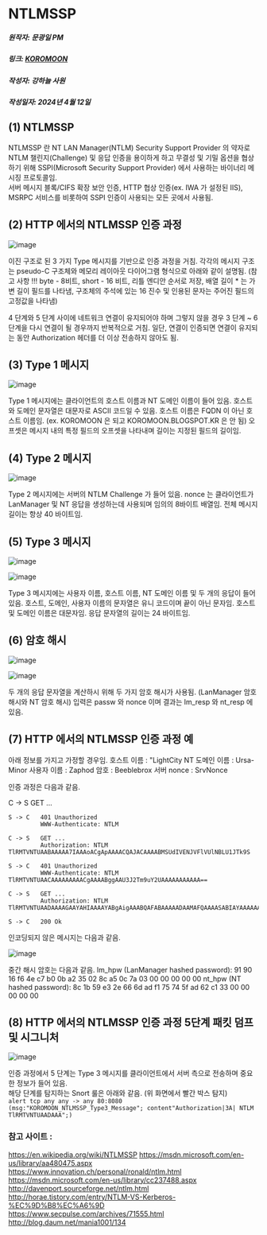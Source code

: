 # NTLMSSP
##### 원작자: 문광일 PM
##### 링크: [KOROMOON][koromoonlink]
[koromoonlink]: https://koromoon.blogspot.com/2018/05/ntlmssp.html "Go koromoon"
##### 작성자: 강하늘 사원
##### 작성일자: 2024년 4월 12일 


## (1) NTLMSSP

NTLMSSP 란 NT LAN Manager(NTLM) Security Support Provider 의 약자로 NTLM 챌린지(Challenge) 및 응답 인증을 용이하게 하고 무결성 및 기밀 옵션을 협상하기 위해 SSPI(Microsoft Security Support Provider) 에서 사용하는 바이너리 메시징 프로토콜임. </br>
서버 메시지 블록/CIFS 확장 보안 인증, HTTP 협상 인증(ex. IWA 가 설정된 IIS), MSRPC 서비스를 비롯하여 SSPI 인증이 사용되는 모든 곳에서 사용됨.

## (2) HTTP 에서의 NTLMSSP 인증 과정

![image](https://github.com/ICTIS-Cert-System-Project/ICTIS-Cert-System/assets/164521627/cab01000-c935-4b78-a992-19da8af124ae)

이진 구조로 된 3 가지 Type 메시지를 기반으로 인증 과정을 거침.
각각의 메시지 구조는 pseudo-C 구조체와 메모리 레이아웃 다이어그램 형식으로 아래와 같이 설명됨. (참고 사항 !!! byte - 8비트, short - 16 비트, 리틀 엔디안 순서로 저장, 배열 길이 * 는 가변 길이 필드를 나타냄, 구조체의 주석에 있는 16 진수 및 인용된 문자는 주어진 필드의 고정값을 나타냄)

4 단계와 5 단계 사이에 네트워크 연결이 유지되어야 하며 그렇지 않을 경우 3 단계 ~ 6 단계을 다시 연결이 될 경우까지 반복적으로 거침.
일단, 연결이 인증되면 연결이 유지되는 동안 Authorization 헤더를 더 이상 전송하지 않아도 됨.

## (3) Type 1 메시지

![image](https://github.com/ICTIS-Cert-System-Project/ICTIS-Cert-System/assets/164521627/a4d661c8-fadb-4a80-9d48-69c91b86e633)

Type 1 메시지에는 클라이언트의 호스트 이름과 NT 도메인 이름이 들어 있음.
호스트와 도메인 문자열은 대문자로 ASCII 코드일 수 있음.
호스트 이름은 FQDN 이 아닌 호스트 이름임. (ex. KOROMOON 은 되고 KOROMOON.BLOGSPOT.KR 은 안 됨)
오프셋은 메시지 내의 특정 필드의 오프셋을 나타내며 길이는 지정된 필드의 길이임.

## (4) Type 2 메시지

![image](https://github.com/ICTIS-Cert-System-Project/ICTIS-Cert-System/assets/164521627/1c09f54b-30ef-4351-88e1-8631e1492349)

Type 2 메시지에는 서버의 NTLM Challenge 가 들어 있음.
nonce 는 클라이언트가 LanManager 및 NT 응답을 생성하는데 사용되며 임의의 8바이트 배열임.
전체 메시지 길이는 항상 40 바이트임.

## (5) Type 3 메시지

![image](https://github.com/ICTIS-Cert-System-Project/ICTIS-Cert-System/assets/164521627/ebf8d8f9-8f55-4949-ad2c-68afeb053b05)

![image](https://github.com/ICTIS-Cert-System-Project/ICTIS-Cert-System/assets/164521627/dec738c1-75d8-42d4-86fa-79a587ae9e4c)

Type 3 메시지에는 사용자 이름, 호스트 이름, NT 도메인 이름 및 두 개의 응답이 들어 있음.
호스트, 도메인, 사용자 이름의 문자열은 유니 코드이며 끝이 아닌 문자임.
호스트 및 도메인 이름은 대문자임.
응답 문자열의 길이는 24 바이트임.

## (6) 암호 해시

![image](https://github.com/ICTIS-Cert-System-Project/ICTIS-Cert-System/assets/164521627/eba92159-a82b-4df3-8547-1d1eac82bffa)

![image](https://github.com/ICTIS-Cert-System-Project/ICTIS-Cert-System/assets/164521627/290521d1-2e8c-4cb4-ad8d-c5c95b5dc3d8)

두 개의 응답 문자열을 계산하시 위해 두 가지 암호 해시가 사용됨.
(LanManager 암호 해시와 NT 암호 해시)
입력은 passw 와 nonce 이며 결과는 lm_resp 와 nt_resp 에 있음.

## (7) HTTP 에서의 NTLMSSP 인증 과정 예

아래 정보를 가지고 가정할 경우임.
호스트 이름 : "LightCity
NT 도메인 이름 : Ursa-Minor
사용자 이름 : Zaphod
암호 : Beeblebrox
서버 nonce : SrvNonce

인증 과정은 다음과 같음.

 C -> S   GET ...
    
    S -> C   401 Unauthorized
             WWW-Authenticate: NTLM
    
    C -> S   GET ...
             Authorization: NTLM TlRMTVNTUAABAAAAA7IAAAoACgApAAAACQAJACAAAABMSUdIVENJVFlVUlNBLU1JTk9S
    
    S -> C   401 Unauthorized
             WWW-Authenticate: NTLM TlRMTVNTUAACAAAAAAAAACgAAAABggAAU3J2Tm9uY2UAAAAAAAAAAA==
    
    C -> S   GET ...
             Authorization: NTLM TlRMTVNTUAADAAAAGAAYAHIAAAAYABgAigAAABQAFABAAAAADAAMAFQAAAASABIAYAAAAAAAAACiAAAAAYIAAFUAUgBTAEEALQBNAEkATgBPAFIAWgBhAHAAaABvAGQATABJAEcASABUAEMASQBUAFkArYfKbe/jRoW5xDxHeoxC1gBmfWiS5+iX4OAN4xBKG/IFPwfH3agtPEia6YnhsADT
    
    S -> C   200 Ok

인코딩되지 않은 메시지는 다음과 같음.

![image](https://github.com/ICTIS-Cert-System-Project/ICTIS-Cert-System/assets/164521627/ecd21668-6e45-4bd7-96cf-186d1e20336c)

중간 해시 암호는 다음과 같음.
   lm_hpw (LanManager hashed password):
   91 90 16 f6 4e c7 b0 0b a2 35 02 8c a5 0c 7a 03 00 00 00 00 00
   nt_hpw (NT hashed password):
   8c 1b 59 e3 2e 66 6d ad f1 75 74 5f ad 62 c1 33 00 00 00 00 00


## (8) HTTP 에서의 NTLMSSP 인증 과정 5단계 패킷 덤프 및 시그니처

![image](https://github.com/ICTIS-Cert-System-Project/ICTIS-Cert-System/assets/164521627/a036bada-0a5c-4533-be0c-d54c54f4c963)

인증 과정에서 5 단계는 Type 3 메시지를 클라이언트에서 서버 측으로 전송하며 중요한 정보가 들어 있음. </br>
해당 단계를 탐지하는 Snort 룰은 아래와 같음. (위 화면에서 빨간 박스 탐지) </br>
`alert tcp any any -> any 80:8080 (msg:"KOROMOON_NTLMSSP_Type3_Message"; content"Authorization|3A| NTLM TlRMTVNTUAADAAA";)`



### 참고 사이트 : </br>
https://en.wikipedia.org/wiki/NTLMSSP
https://msdn.microsoft.com/en-us/library/aa480475.aspx
https://www.innovation.ch/personal/ronald/ntlm.html
https://msdn.microsoft.com/en-us/library/cc237488.aspx
http://davenport.sourceforge.net/ntlm.html
http://horae.tistory.com/entry/NTLM-VS-Kerberos-%EC%9D%B8%EC%A6%9D
https://www.secpulse.com/archives/71555.html
http://blog.daum.net/mania1001/134
